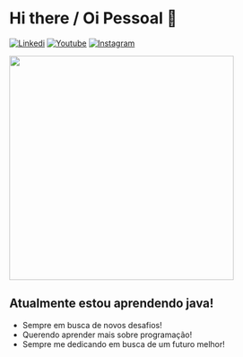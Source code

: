   # Hi there / Oi Pessoal 👋
  
  [![Linkedi](https://img.shields.io/badge/LinkedIn-0077B5?style=for-the-badge&logo=linkedin&logoColor=white)](https://www.linkedin.com/in/thiagoatl/)
          [![Youtube](https://img.shields.io/badge/YouTube-FF0000?style=for-the-badge&logo=youtube&logoColor=whit)](https://www.youtube.com/channel/UC8yh4Ow0PjzE3xmGadDOing)
          [![Instagram](https://img.shields.io/badge/Instagram-E4405F?style=for-the-badge&logo=instagram&logoColor=white)](https://instagram.com/thiagoatl_)

          
   <img height = "400" weight = "400" src="https://cdn.jsdelivr.net/gh/devicons/devicon/icons/java/java-original-wordmark.svg" />
   
## Atualmente estou aprendendo java!
- Sempre em busca de novos desafios!
- Querendo aprender mais sobre programação!
- Sempre me dedicando em busca de um futuro melhor!
